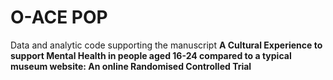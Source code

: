 
# O-ACE POP

Data and analytic code supporting the manuscript **A Cultural Experience to support Mental Health in people aged 16-24 compared to a typical museum website: An online Randomised Controlled Trial**